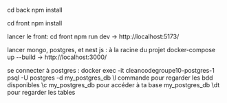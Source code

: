 cd back
npm install

cd front
npm install

lancer le front: 
cd front
npm run dev
-> http://localhost:5173/

lancer mongo, postgres, et nest js : 
à la racine du projet
docker-compose up --build
-> http://localhost:3000/

se connecter à postgres : 
docker exec -it cleancodegroupe10-postgres-1 psql -U postgres -d my_postgres_db
\l commande pour regarder les bdd disponibles
\c my_postgres_db pour accéder à ta base my_postgres_db
\dt pour regarder les tables
